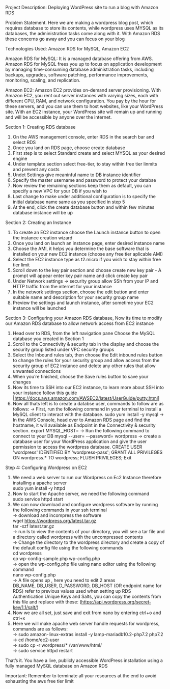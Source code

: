 Project Description: Deploying WordPress site to run a blog with Amazon RDS

Problem Statement. Here we are making a wordpress blog post, which requires database to store its contents, while wordpress uses MYSQL as its databases, the administration tasks come along with it. With Amazon RDS these concerns go away and you can focus on your blog 

Technologies Used: Amazon RDS for MySQL, Amazon EC2

Amazon RDS for MySQL: It is a managed database offering from AWS. Amazon RDS for MySQL frees you up to focus on application development by managing time-consuming database administration tasks, including backups, upgrades, software patching, performance improvements, monitoring, scaling, and replication.

Amazon EC2: Amazon EC2 provides on-demand server provisioning. With Amazon EC2, you rent out server instances with varying sizes, each with different CPU, RAM, and network configuration. You pay by the hour for these servers, and you can use them to host websites, like your WordPress site. With an EC2 instance, your WordPress site will remain up and running and will be accessible by anyone over the internet.

Section 1: Creating RDS database

1. On the AWS management console, enter RDS in the search bar and select RDS</br>
2. Once you land on RDS page, choose create database</br>
3. First step is to select Standard create and select MYSQL as your desired engine</br>
4. Under template section select free-tier, to stay within free tier linmits and prevent any costs</br>
5. Undet Settings give meaninful name to DB instance identifier</br>
6. Specify the master username and password to protect your databse</br>
7. Now review the remaining sections keep them as default, you can specify a new VPC for your DB if you wish to</br>
8. Last change to make under additional configuration is to specify the initial database name same as you specified in step 5</br>
9. At the end, click the create database button and within few minutes database instance will be up</br>
   
Section 2: Creating an Instance </br>
1. To create an EC2 instance choose the Launch instance button to open the instance creation wizard</br>
2. Once you land on launch an instance page, enter desired instance name</br>
3. Choose the AMI, it helps you determine the base software that is installed on your new EC2 instance (choose any free tier aplicable AMI)</br>
4. Select the EC2 instance type as t2.micro if you wish to stay within free tier limit</br>
5. Scroll down to the key pair section and choose create new key pair - A prompt will appear enter key pair name and click create key pair</br>
6. Under Network settings -> security group allow SSh from your IP and HTTP traffic from the internet for your instance</br>
7. In the network settings section, choose the edit button and enter suitable name and description for your security group name</br>
8. Preview the settings and launch instance, after sometime your EC2 instance will be launched</br>
 
Section 3: Configuring your Amazon RDS database, Now its time to modify our Amazon RDS database to allow network access from EC2 instance</br>
1. Head over to RDS, from the left navigation pane Choose the MySQL database you created in Section 1</br>
2. Scroll to the Connectivity & security tab in the display and choose the security group listed under VPC security groups</br>
3. Select the Inbound rules tab, then choose the Edit inbound rules button to change the rules for your security group and allow access from the security group of EC2 instance and delete any other rules that allow unwanted 
   connections</br>
4. When you’re finished, choose the Save rules button to save your changes</br>
5. Now its time to SSH into our EC2 instance, to learn more about SSH into your instance follow this guide [https://docs.aws.amazon.com/AWSEC2/latest/UserGuide/putty.html]</br>
6. Now all thats left is to create a databse user, commands to follow are as follows:
   -> First, run the following command in your terminal to install a MySQL client to interact with the database.
     sudo yum install -y mysql
   -> In the AWS Console, head over to Amazon RDS page and find the hostname, it will available as Endpoint in the Connectivity & security section.
     export MYSQL_HOST=<your-endpoint>
   -> Run the following command to connect to your DB
      mysql --user=<user> --password=<password> wordpress
   -> create a database user for your WordPress application and give the user permission to access the wordpress database.
      CREATE USER 'wordpress' IDENTIFIED BY 'wordpress-pass';
      GRANT ALL PRIVILEGES ON wordpress.* TO wordpress;
      FLUSH PRIVILEGES;
      Exit


Step 4: Configuring Wordpress on EC2
1. We need a web server to run our Wordpress on Ec2 Instance therefore installing a apache server</br>
   sudo yum install -y httpd</br>
2. Now to start the Apache server, we need the following command</br>
   sudo service httpd start</br>
3. We can now download and configure wordpress software by running the following commands in your ssh terminal</br>
   -> download and incompress the software</br>
      wget https://wordpress.org/latest.tar.gz</br>
      tar -xzf latest.tar.gz</br>
   -> run ls to view the contents of your directory, you will see a tar file and a directory called wordpress with the uncompressed contents</br>
   -> Change the directory to the wordpress directory and create a copy of the default config file using the following commands</br>
      cd wordpress</br>
      cp wp-config-sample.php wp-config.php</br>
   -> open the wp-config.php file using nano editor using the following command</br>
      nano wp-config.php</br>
   -> A file opens up , here you need to edit 2 areas</br>
      DB_NAME, DB_USER, D_PASSWORD, DB_HOST (OR endpoint name for RDS) refer to previous values used when setting up RDS</br>
      Authentication Unique Keys and Salts, you can copy the contents from this file and replace with these: (https://api.wordpress.org/secret-key/1.1/salt/)</br>
4. Now we are all set, just save and exit from nano by entering ctrl+o and ctrl+x</br>
5. Here we will make apache web server handle requests for wordpress, commands are as follows:</br>
   -> sudo amazon-linux-extras install -y lamp-mariadb10.2-php7.2 php7.2</br>
   -> cd /home/ec2-user</br>
   -> sudo cp -r wordpress/* /var/www/html/</br>
   -> sudo service httpd restart</br>

That’s it. You have a live, publicly accessible WordPress installation using a fully managed MySQL database on Amazon RDS</br>

Important:
Remember to terminate all your resources at the end to avoid exhausting the aws free tier limit 
